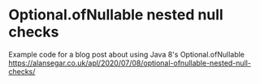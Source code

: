 # Optional.ofNullable nested null checks

Example code for a blog post about using Java 8's Optional.ofNullable
https://alansegar.co.uk/apl/2020/07/08/optional-ofnullable-nested-null-checks/
